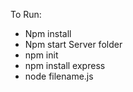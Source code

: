 To Run:
* Npm install
* Npm start
Server folder
* npm init
* npm install express
* node filename.js

